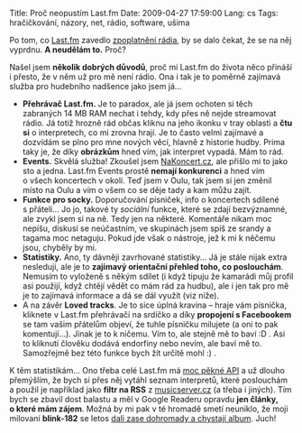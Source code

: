 Title: Proč neopustím Last.fm
Date: 2009-04-27 17:59:00
Lang: cs
Tags: hračičkování, názory, net, rádio, software, ušima

Po tom, co [Last.fm]({filename}2007-08-15_internetova-radia-noveho-tisicileti.md)
zavedlo [zpoplatnění rádia]({filename}2009-03-25_nejsi-z-usa-nemas-narok.md), by se dalo čekat, že se na něj vyprdnu. **A neudělám to.** Proč?

Našel jsem **několik dobrých důvodů**, proč mi Last.fm do života něco přináší i přesto, že v něm už pro mě není rádio. Ona i tak je to poměrně zajímavá služba pro hudebního nadšence jako jsem já…

-   **Přehrávač Last.fm.** Je to paradox, ale já jsem ochoten si těch zabraných 14 MB RAM nechat i tehdy, kdy přes ně nejde streamovat rádio. Já totiž hrozně rád občas kliknu na jeho ikonku v tray oblasti a **čtu si** o interpretech, co mi zrovna hrají. Je to často velmi zajímavé a dozvídám se plno pro mne nových věcí, hlavně z historie hudby. Prima taky je, že díky **obrázkům** hned vím, jak interpret vypadá. Mám to rád.
-   **Events.** Skvělá služba! Zkoušel jsem [NaKoncert.cz](http://nakoncert.cz/), ale přišlo mi to jako sto a jedna. Last.fm Events prostě **nemají konkurenci** a hned vím o všech koncertech v okolí. Teď jsem v Oulu, tak jsem si jen změnil místo na Oulu a vím o všem co se děje tady a kam můžu zajít.
-   **Funkce pro socky.** Doporučování písniček, info o koncertech sdílené s přáteli… Jo jo, takové ty *sociální* funkce, které se zdají bezvýznamné, ale zvykl jsem si na ně. Tedy jen na některé. Komentáře nikam moc nepíšu, diskusí se neúčastním, ve skupinách jsem spíš ze srandy a tagama moc netaguju. Pokud jde však o nástroje, jež k mi k něčemu jsou, chyběly by mi.
-   **Statistiky.** Ano, ty dávněji zavrhované statistiky… Já je stále nijak extra nesleduji, ale je to **zajímavý orientační přehled toho, co poslouchám**. Nemusím to vyloženě s někým sdílet (i když tipuju že kamarádi můj profil asi použijí, když chtějí vědět co mám rád za hudbu), ale i jen tak pro mě je to zajímavá informace a dá se dál využít (viz níže).
-   A na závěr **Loved tracks**. Je to sice úplná kravina – hraje vám písnička, kliknete v Last.fm přehrávači na srdíčko a díky **propojení s Facebookem** se tam vašim přátelům objeví, že tuhle písničku milujete (a oni to pak komentují…). Jinak je to k ničemu. Vím to, ale stejně mě to baví :D . Asi to kliknutí člověku dodává endorfiny nebo nevím, ale baví mě to. Samozřejmě bez této funkce bych žít určitě mohl :) .

K těm statistikám… Ono třeba celé Last.fm má [moc pěkné API](http://www.last.fm/api) a už dlouho přemýšlím, že bych si přes něj vytáhl seznam interpretů, které poslouchám a použil je například jako **filtr na RSS** z [musicserver.cz](http://www.musicserver.cz/) (a třeba i jiných). Tím bych se zbavil dost balastu a měl v Google Readeru opravdu **jen články, o které mám zájem**. Možná by mi pak v té hromadě smetí neuniklo, že moji milovaní **blink-182** se letos [dali zase dohromady a chystají album](http://en.wikipedia.org/wiki/Blink-182#Reformation_and_sixth_studio_album_.282009.E2.80.93present.29). Juch!
